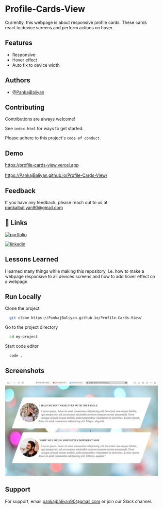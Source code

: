 # Profile-Cards-View

Currently, this webpage is about responsive profile cards. These cards react to device screens and perform actions on hover.

## Features

 - Responsive
 - Hover effect
 - Auto fix to device width


## Authors

- [@PankajBaliyan](https://www.github.com/PankajBaliyan)


## Contributing

Contributions are always welcome!

See `index.html` for ways to get started.

Please adhere to this project's `code of conduct`.


## Demo

https://profile-cards-view.vercel.app
<br><br>
https://PankajBaliyan.github.io/Profile-Cards-View/


## Feedback

If you have any feedback, please reach out to us at pankajbaliyan90@gmail.com


## 🔗 Links
[![portfolio](https://img.shields.io/badge/my_portfolio-000?style=for-the-badge&logo=ko-fi&logoColor=white)](https://codewithpankaj.vercel.app)

[![linkedin](https://img.shields.io/badge/linkedin-0A66C2?style=for-the-badge&logo=linkedin&logoColor=white)](https://www.linkedin.com/in/pankaj-kumar-90/)

## Lessons Learned

I learned many things while making this repository, i.e. how to make a webpage responsive to all devices screens and how to add hover effect on a webpage.
## Run Locally

Clone the project

```bash
  git clone https://PankajBaliyan.github.io/Profile-Cards-View/
```

Go to the project directory

```bash
  cd my-project
```

Start code editor

```bash
  code .
```


## Screenshots

![App Screenshot](./preview.webp)


## Support

For support, email pankajbaliyan90@gmail.com or join our Slack channel.

